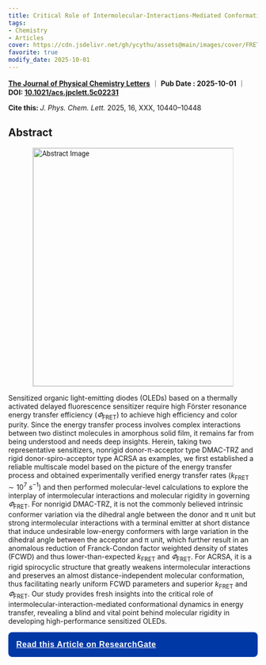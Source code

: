 ```yaml
---
title: Critical Role of Intermolecular-Interactions-Mediated Conformational Dynamics in Sensitized OLEDs
tags: 
- Chemistry
- Articles
cover: https://cdn.jsdelivr.net/gh/ycythu/assets@main/images/cover/FRET.jpg
favorite: true
modify_date: 2025-10-01
---
```

<!--more-->
<head>
  <link href='https://fonts.googleapis.com/css?family=Roboto' rel='stylesheet'>
  <style>
    .float-right {
      float: right;
      margin: 0 0 1em 1em;
      width: 30rem;
      max-width: 60%;
      border: .0625rem solid #d7d7d7;
    }
    @media (max-width: 1024px) {
      .float-right {
        float: none;
        display: block;
        margin: 0 auto 1em auto;
        max-width: 80%;
      }
    }
  </style>
</head>
<p>
	<span style="display: inline-block;"><a href="https://pubs.acs.org/journal/jpclcd" target="_blank"><strong>The Journal of Physical Chemistry Letters</strong></a></span> ｜ 
	<span style="display: inline-block;"><strong>Pub Date : 2025-10-01</strong></span> ｜ 
	<span style="display: inline-block;"><strong>DOI: </strong><a href="https://doi.org/10.1021/acs.jpclett.5c02231" target="_blank"><strong>10.1021/acs.jpclett.5c02231</strong></a></span>
</p>

<p>
  <span class="__dimensions_badge_embed__" data-doi="10.1021/acs.jpclett.5c02231" data-hide-zero-citations="true" data-legend="never" data-style="large_rectangle"></span><script async src="https://badge.dimensions.ai/badge.js" charset="utf-8"></script>
  <strong>Cite this: </strong><i>J. Phys. Chem. Lett.</i><span> 2025, 16, XXX, 10440–10448</span>
</p>

## Abstract

<p style="line-height: 1.428; font-family: Roboto,arial,sans-serif;">
<img src="https://cdn.jsdelivr.net/gh/ycythu/assets@main/images/FRET/TOC.jpg" alt="Abstract Image" class="float-right">

Sensitized organic light-emitting diodes (OLEDs) based on a thermally activated delayed fluorescence sensitizer require high Förster resonance energy transfer efficiency ($\varPhi_\text{FRET}$) to achieve high efficiency and color purity. Since the energy transfer process involves complex interactions between two distinct molecules in amorphous solid film, it remains far from being understood and needs deep insights. Herein, taking two representative sensitizers, nonrigid donor-π-acceptor type DMAC-TRZ and rigid donor-spiro-acceptor type ACRSA as examples, we first established a reliable multiscale model based on the picture of the energy transfer process and obtained experimentally verified energy transfer rates ($k_\text{FRET}\sim 10^7\ s^{-1}$) and then performed molecular-level calculations to explore the interplay of intermolecular interactions and molecular rigidity in governing $\varPhi_\text{FRET}$. For nonrigid DMAC-TRZ, it is not the commonly believed intrinsic conformer variation via the dihedral angle between the donor and π unit but strong intermolecular interactions with a terminal emitter at short distance that induce undesirable low-energy conformers with large variation in the dihedral angle between the acceptor and π unit, which further result in an anomalous reduction of Franck-Condon factor weighted density of states (FCWD) and thus lower-than-expected $k_\text{FRET}$ and $\varPhi_\text{FRET}$. For ACRSA, it is a rigid spirocyclic structure that greatly weakens intermolecular interactions and preserves an almost distance-independent molecular conformation, thus facilitating nearly uniform FCWD parameters and superior $k_\text{FRET}$ and $\varPhi_\text{FRET}$. Our study provides fresh insights into the critical role of intermolecular-interaction-mediated conformational dynamics in energy transfer, revealing a blind and vital point behind molecular rigidity in developing high-performance sensitized OLEDs.
</p>

<a href="https://www.researchgate.net/publication/396083823_Critical_Role_of_Intermolecular-Interaction-Mediated_Conformational_Dynamics_in_Sensitized_OLEDs" target="_blank" style="color: #fff;">
  <div style="background-color: #0039a6; color: #fff; padding: 1rem; border-radius: .5rem;">
    <i class="fa-solid fa-newspaper" style="font-size: 1rem; color: #fff;"></i>
    <span style="font-size: 1rem; font-weight: 600; font-family: tahoma,arial,sans-serif; color: #fff; letter-spacing: 0.04rem;"> Read this Article on ResearchGate</span>
  </div>
</a>
